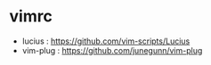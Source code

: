 # vimrc

- lucius : https://github.com/vim-scripts/Lucius
- vim-plug : https://github.com/junegunn/vim-plug

